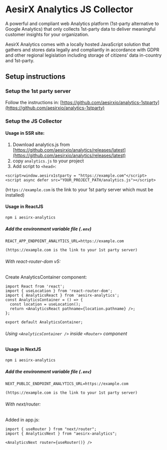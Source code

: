 # AesirX Analytics JS Collector

A powerful and compliant web Analytics platform (1st-party alternative to Google Analytics) that only collects 1st-party data to deliver meaningful customer insights for your organization. 

AesirX Analytics comes with a locally hosted JavaScript solution that gathers and stores data legally and compliantly in accordance with GDPR and other regional legislation including storage of citizens’ data in-country and 1st-party.

## Setup instructions

### Setup the 1st party server

Follow the instructions in: [https://github.com/aesirxio/analytics-1stparty](https://github.com/aesirxio/analytics-1stparty)

### Setup the JS Collector

#### Usage in SSR site:

1. Download analytics.js from [https://github.com/aesirxio/analytics/releases/latest](https://github.com/aesirxio/analytics/releases/latest)
1. copy `analytics.js` to your project
1. Add script to `<head>`:

```
<script>window.aesirx1stparty = "https://example.com"</script>
<script async defer src="YOUR_PROJECT_PATH/analytics.js"></script>
```

(`https://example.com` is the link to your 1st party server which must be installed)

#### Usage in ReactJS

`npm i aesirx-analytics`

##### Add the environment variable file (`.env`)

```
REACT_APP_ENDPOINT_ANALYTICS_URL=https://example.com

(https://example.com is the link to your 1st party server)
```

###### With react-router-dom v5:

Create AnalyticsContainer component:

```
import React from 'react';
import { useLocation } from 'react-router-dom';
import { AnalyticsReact } from 'aesirx-analytics';
const AnalyticsContainer = () => {
  const location = useLocation();
  return <AnalyticsReact pathname={location.pathname} />;
};

export default AnalyticsContainer;
```

###### Using `<AnalyticsContainer />` inside `<Router>` component 

#### Usage in NextJS

`npm i aesirx-analytics`

##### Add the environment variable file (`.env`)

```
NEXT_PUBLIC_ENDPOINT_ANALYTICS_URL=https://example.com

(https://example.com is the link to your 1st party server)
```

###### With next/router:

Added in app.js:

```
import { useRouter } from "next/router";
import { AnalyticsNext } from "aesirx-analytics";

<AnalyticsNext router={useRouter()} />
```
